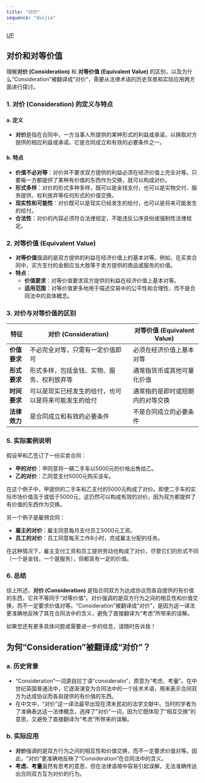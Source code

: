 ```yaml
---
title: "对价"
sequence: "duijia"
---
```


[UP](/law/civil-law-index.html)

## 对价和对等价值

理解**对价 (Consideration)** 和 **对等价值 (Equivalent Value)** 的区别，以及为什么“Consideration”被翻译成“对价”，需要从法律术语的历史背景和实际应用两方面进行探讨。

### 1. **对价 (Consideration) 的定义与特点**

#### a. **定义**
- **对价**是指在合同中，一方当事人所提供的某种形式的利益或承诺，以换取对方提供的相应利益或承诺。它是合同成立和有效的必要条件之一。

#### b. **特点**
- **价值不必对等**：对价并不要求双方提供的利益必须在经济价值上完全对等。只要每一方都提供了某种有价值的东西作为交换，就可以构成对价。
- **形式多样**：对价的形式多种多样，既可以是金钱支付，也可以是实物交付、服务提供、权利放弃等任何形式的价值交换。
- **现实性和可能性**：对价既可以是现实已经发生的给付，也可以是将来可能发生的给付。
- **合法性**：对价的内容必须符合法律规定，不能违反公序良俗或强制性法律规定。

### 2. **对等价值 (Equivalent Value)**

- **对等价值**强调的是双方提供的利益在经济价值上的基本对等。例如，在买卖合同中，买方支付的金额应当大致等于卖方提供的商品或服务的价值。
- **特点**：
  - **价值要求**：对等价值要求双方提供的利益在经济价值上基本对等。
  - **适用范围**：对等价值更多地用于描述交易中的公平性和合理性，而不是合同法中的具体概念。

### 3. **对价与对等价值的区别**

| 特征 | 对价 (Consideration) | 对等价值 (Equivalent Value) |
| --- | --- | --- |
| **价值要求** | 不必完全对等，只需有一定价值即可 | 必须在经济价值上基本对等 |
| **形式要求** | 形式多样，包括金钱、实物、服务、权利放弃等 | 通常指货币或其他可量化价值 |
| **时间要求** | 可以是现实已经发生的给付，也可以是将来可能发生的给付 | 通常指的是即时或短期内的对等交换 |
| **法律效力** | 是合同成立和有效的必要条件 | 不是合同成立的必要条件 |



### 5. **实际案例说明**

假设甲和乙签订了一份买卖合同：

- **甲的对价**：甲同意将一辆二手车以5000元的价格出售给乙。
- **乙的对价**：乙同意支付5000元购买该车。

在这个例子中，甲提供的二手车和乙支付的5000元构成了对价。即使二手车的实际市场价值高于或低于5000元，这仍然可以构成有效的对价，因为双方都提供了有价值的东西作为交换。

另一个例子是雇佣合同：

- **雇主的对价**：雇主同意每月支付员工5000元工资。
- **员工的对价**：员工同意每天工作8小时，完成雇主分配的任务。

在这种情况下，雇主支付工资和员工提供劳动也构成了对价，尽管它们的形式不同（一个是金钱，一个是服务），但都具有一定的价值。

### 6. **总结**

综上所述，**对价 (Consideration)** 是指合同双方为达成协议而各自提供的有价值的东西，它并不等同于“对等价值”。对价强调的是双方行为之间的相互性和价值交换，而不一定要求价值对等。“Consideration”被翻译成“对价”，是因为这一译法更准确地反映了其在合同法中的含义，避免了直接翻译为“考虑”所带来的误解。

如果您还有更多具体问题或需要进一步的信息，请随时告诉我！

## **为何“Consideration”被翻译成“对价”？**

### a. **历史背景**
- “Consideration”一词源自拉丁语“consideratio”，原意为“考虑、考量”。在中世纪英国普通法中，它逐渐演变为合同法中的一个技术术语，用来表示合同双方为达成协议而各自提供的有价值的东西。
- 在中文中，“对价”这一译法最早出现在清末民初的法学文献中。当时的学者为了准确表达这一法律概念，选择了“对价”一词，因为它既体现了“相互交换”的意思，又避免了直接翻译为“考虑”所带来的误解。

### b. **实际应用**
- **对价**强调的是双方行为之间的相互性和价值交换，而不一定要求价值对等。因此，“对价”更准确地反映了“Consideration”在合同法中的含义。
- **考虑、考量**虽然有思考的意思，但在法律语境中容易引起误解，无法准确传达出合同双方互为对价的行为。
